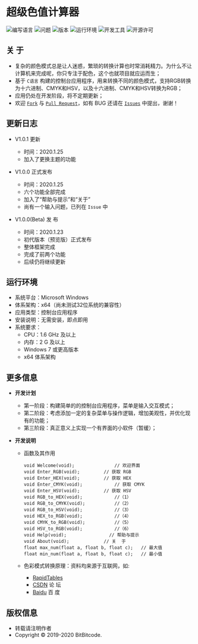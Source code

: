 # 超级色值计算器


![编写语言](https://img.shields.io/badge/Language-C-E02080)
![问题](https://img.shields.io/badge/Issue-1/1-FF0000)
![版本](https://img.shields.io/badge/Version-1.0.0-0078D7)
![运行环境](https://img.shields.io/badge/Platform-Windows-0078D7)
![开发工具](https://img.shields.io/badge/IDE-Visual_Studio-9153CC)
![开源许可](https://img.shields.io/badge/License-MIT-45BF17)


## 关  于
  + 复杂的颜色模式总是让人迷惑，繁琐的转换计算也时常消耗精力。为什么不让计算机来完成呢，你只专注于配色，这个也就项目就应运而生；
  + 基于 `C语言` 构建的控制台应用程序，用来转换不同的颜色模式，支持RGB转换为十六进制、CMYK和HSV，以及十六进制、CMYK和HSV转换为RGB；
  + 应用仍处在开发阶段，将不定期更新；
  + 欢迎 [`Fork`](https://github.com/login?return_to=%2FBitBitcode%2FRGB-Converter) 与 [`Pull Request`](https://github.com/BitBitcode/RGB-Converter/pulls)，如有 BUG 还请在 [`Issues`](https://github.com/BitBitcode/RGB-Converter/issues) 中提出，谢谢！


## 更新日志
  + V1.0.1 更新
    - 时间：2020.1.25
    - 加入了更换主题的功能

  + V1.0.0 正式发布
    - 时间：2020.1.25
    - 六个功能全部完成
    - 加入了“帮助与提示”和“关于”
    - 尚有一个输入问题，已列在 `Issue` 中

  + V1.0.0(Beta) 发  布
    - 时间：2020.1.23
    - 初代版本（预览版）正式发布
    - 整体框架完成
    - 完成了前两个功能
    - 后续仍将继续更新


## 运行环境
  + 系统平台：Microsoft Windows
  + 体系架构：x64（尚未测试32位系统的兼容性）
  + 应用类型：控制台应用程序
  + 安装说明：无需安装，即点即用
  + 系统要求：
    - CPU：1.6 GHz 及以上
    - 内存：2 G 及以上
    - Windows 7 或更高版本
    - x64 体系架构


## 更多信息
  + **开发计划**
    - 第一阶段：构建简单的的控制台应用程序，菜单是输入交互模式；
    - 第二阶段：考虑添加一定的复杂菜单与操作逻辑，增加美观性，并优化现有的功能；
    - 第三阶段：真正意义上实现一个有界面的小软件（暂缓）；

  + **开发说明**
    - 函数及其作用
      ```
      void Welcome(void);		        // 欢迎界面
      void Enter_RGB(void);		    // 获取 RGB
      void Enter_HEX(void);		    // 获取 HEX
      void Enter_CMYK(void);		    // 获取 CMYK
      void Enter_HSV(void);	    	// 获取 HSV
      void RGB_to_HEX(void);		    //（1）
      void RGB_to_CMYK(void);		    //（2）
      void RGB_to_HSV(void);	    	//（3）
      void HEX_to_RGB(void);		    //（4）
      void CMYK_to_RGB(void);		    //（5）
      void HSV_to_RGB(void);		    //（6）
      void Help(void);		          // 帮助与提示
      void About(void);	            // 关  于
      float max_num(float a, float b, float c);	  // 最大值
      float min_num(float a, float b, float c);	  // 最小值 
      ```

    - 色彩模式转换原理：资料均来源于互联网，如:
      * [RapidTables](https://www.rapidtables.com/convert/color/index.html)
      * [CSDN](https://www.csdn.net/) 论  坛
      * [Baidu](https://www.baidu.com/) 百  度


## 版权信息
  + 转载请注明作者
  + Copyright © 2019-2020 BitBitcode.